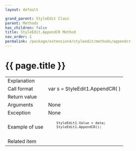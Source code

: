```yaml
---
layout: default

grand_parent: StyleEdit Class
parent: Methods
has_children: false
title: StyleEdit.AppendCR Method
nav_order: 1
permalink: /package/extension4/styleedit/methods/appendcr
---
```

# {{ page.title }}

<table>
  <tr>
    <td>Explanation</td>
    <td colspan="2"></td>
  </tr>
  <tr>
    <td>Call format</td>
    <td colspan="2">var s = StyleEdit1.AppendCR( )</td>
  </tr>
  <tr>
    <td>Return value</td>
    <td colspan="2"></td>
  </tr>  
  <tr>
    <td>Arguments</td>
    <td colspan="2">None</td>
  </tr>
  <tr>
    <td>Exception</td>
    <td colspan="2">None</td>
  </tr>
  <tr>
    <td>Example of use</td>
    <td colspan="2"><code><pre>
    StyleEdit1.Value = data;
    StyleEdit1.AppendCR();
    </pre></code></td>
  </tr>
  <tr>
    <td>Related item</td>
    <td colspan="2"></td>
  </tr>
</table>